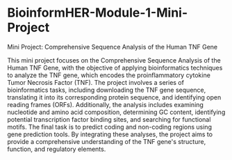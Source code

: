 # BioinformHER-Module-1-Mini-Project
Mini Project: Comprehensive Sequence
Analysis of the Human TNF Gene

This mini project focuses on the Comprehensive Sequence Analysis of the Human TNF Gene, with the objective of applying bioinformatics techniques to analyze the TNF gene, which encodes the proinflammatory cytokine Tumor Necrosis Factor (TNF). The project involves a series of bioinformatics tasks, including downloading the TNF gene sequence, translating it into its corresponding protein sequence, and identifying open reading frames (ORFs). Additionally, the analysis includes examining nucleotide and amino acid composition, determining GC content, identifying potential transcription factor binding sites, and searching for functional motifs. The final task is to predict coding and non-coding regions using gene prediction tools. By integrating these analyses, the project aims to provide a comprehensive understanding of the TNF gene's structure, function, and regulatory elements.

